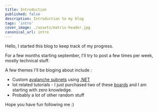 ```yaml
---
title: Introduction
published: false
description: Introduction to my blog
tags: 'intro'
cover_image: ./assets/matrix-header.jpg
canonical_url: intro
---
```


Hello, I started this blog to keep track of my progress.

For a few months starting september, I'll try to post a few times per week, mostly technical stuff.

A few themes I'll be bloging about include : 
- Custom [avalanche subnets](https://support.avax.network/en/articles/4064861-what-is-a-subnet) using [.NET](https://github.com/dotnet/runtime)
- Iot related tutorials - I just purchased two of these [boards](https://github.com/Xinyuan-LilyGO/T-ZigBee/) and I am starting with zero knowledge.
- Probably a lot of other random stuff

Hope you have fun following me :)